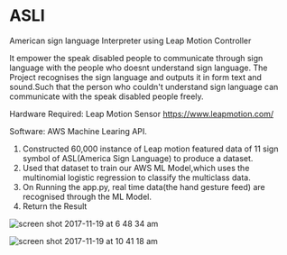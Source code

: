 # ASLI
American sign language Interpreter using Leap Motion Controller

It empower the speak disabled people to communicate through sign language with the people who doesnt understand sign language.
The Project recognises the sign language and outputs it in form text and sound.Such that the person who couldn't understand sign language can communicate with the speak disabled people freely.

Hardware Required:
Leap Motion Sensor
https://www.leapmotion.com/

Software:
AWS Machine Learing API.

1. Constructed 60,000 instance of Leap motion featured data of 11 sign symbol of ASL(America Sign Language) to produce a dataset.
2. Used that dataset to train our AWS ML Model,which uses the multinomial logistic regression to classify the multiclass data.
3. On Running the app.py, real time data(the hand gesture feed) are recognised through the ML Model.
4. Return the Result

![screen shot 2017-11-19 at 6 48 34 am](https://user-images.githubusercontent.com/17843556/34924728-17deb7f6-f973-11e7-8f94-35dd3bfe9099.png)


![screen shot 2017-11-19 at 10 41 18 am](https://user-images.githubusercontent.com/17843556/34924834-cbc75ca0-f973-11e7-8eed-f078b6562af8.png)
